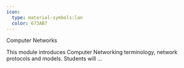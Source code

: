 ```yaml
---
icon:
  type: material-symbols:lan
  color: 673AB7
---
```


Computer Networks

This module introduces Computer Networking terminology, network protocols and models. Students will  ... 
